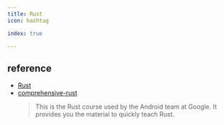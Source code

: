 ```yaml
---
title: Rust
icon: hashtag

index: true

---
```


<!-- more -->

## reference

- [Rust](https://www.rust-lang.org)
- [comprehensive-rust](https://github.com/google/comprehensive-rust)
    > This is the Rust course used by the Android team at Google. It provides you the material to quickly teach Rust.